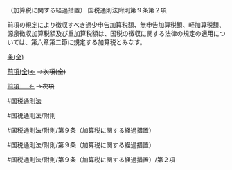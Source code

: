 （加算税に関する経過措置）
国税通則法附則第９条第２項

前項の規定により徴収すべき過少申告加算税額、無申告加算税額、軽加算税額、源泉徴収加算税額及び重加算税額は、国税の徴収に関する法律の規定の適用については、第六章第二節に規定する加算税とみなす。

[条(全)](国税通則法＿＿＿＿附則第９条_.md)

[前項(全)←](国税通則法＿＿＿＿附則第９条第１項_.md)  ~~→次項(全)~~

[前項 　 ←](国税通則法＿＿＿＿附則第９条第１項.md)  ~~→次項~~



#国税通則法

#国税通則法/附則

#国税通則法/附則/第９条（加算税に関する経過措置）

#国税通則法/附則/第９条（加算税に関する経過措置）

#国税通則法/附則/第９条（加算税に関する経過措置）/第２項

